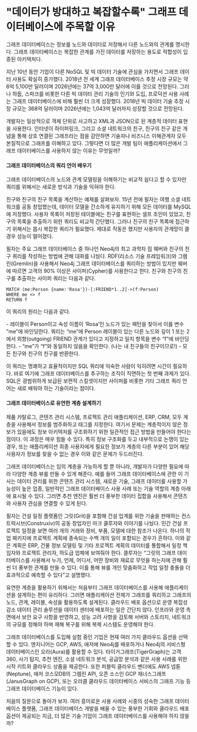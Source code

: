 # "데이터가 방대하고 복잡할수록" 그래프 데이터베이스에 주목할 이유

그래프 데이터베이스는 정보를 노드와 데이터로 저장해서 다른 노드와의 관계를 명시한다. 그래프 데이터베이스는 복잡한 관계를 가진 데이터를 저장하는 용도로 적합성이 입증된 아키텍처다.



지난 10년 동안 기업이 다른 NoSQL 및 빅 데이터 기술에 관심을 가지면서 그래프 데이터 사용도 확실히 증가했다. 2018년 전 세계 그래프 데이터베이스 추정 시장 규모는 약 6억 5,100만 달러이며 2026년에는 37억 3,000만 달러에 이를 것으로 전망된다. 그러나 하둡, 스파크를 비롯한 다른 빅 데이터 관리 기술의 인기와 도입, 프로덕션 사용 사례는 그래프 데이터베이스에 비해 훨씬 더 크게 성장했다. 2018년 빅 데이터 기술 추정 시장 규모는 368억 달러이며 2026년에는 1,043억 달러까지 성장할 것으로 전망된다.



개발자는 일상적으로 객체 단위로 사고하고 XML과 JSON으로 된 계층적 데이터 표현을 사용한다. 인터넷이 하이퍼링크, 그리고 소셜 네트워크의 친구, 친구의 친구 같은 개념을 통해 상호 연결된 그래프라는 점을 감안하면 기술자나 비즈니스 이해관계자 모두 본질적으로 그래프를 이해하고 있다. 그렇다면 더 많은 개발 팀이 애플리케이션에서 그래프 데이터베이스를 사용하지 않는 이유는 무엇일까?



#### 그래프 데이터베이스의 쿼리 언어 배우기

그래프 데이터베이스의 노드와 관계 모델링을 이해하기는 비교적 쉽다고 할 수 있지만 쿼리를 위해서는 새로운 방식과 기술을 익혀야 한다.

친구와 친구의 친구 목록을 계산하는 예제를 살펴보자. 15년 전에 필자는 여행 소셜 네트워크를 공동 창업했는데, 데이터 모델을 간소하게 유지하기 위해 모든 데이터를 MySQL에 저장했다. 사용자 목록이 저장된 테이블에는 친구를 표현하는 셀프 조인이 있었고, 친구의 목록을 추출하기 위한 쿼리도 비교적 간단했다. 그러나 친구의 친구 목록에 접근하기 위해서는 몹시 복잡한 쿼리가 필요했다. 제대로 작동은 했지만 사용자의 관계망이 클 경우 성능이 떨어졌다.

필자는 주요 그래프 데이터베이스 중 하나인 Neo4j의 최고 과학자 짐 웨버와 친구의 친구 쿼리를 작성하는 방법에 관해 대화를 나눴다. RDF(리소스 기술 프레임워크)와 그렘린(Gremlin)을 사용해서 Neo4j 그래프 데이터베이스를 쿼리하는 방법이 있지만 웨버에 따르면 고객의 90% 이상은 사이퍼(Cypher)를 사용한다고 한다. 친구와 친구의 친구를 추출하는 사이퍼 쿼리는 다음과 같다.

```cypher
MATCH (me:Person {name:'Rosa'})-[:FRIEND*1..2]->(f:Person)
WHERE me <> f
RETURN f
```

이 쿼리의 원리는 다음과 같다.

\-   레이블이 Person이고 속성 이름이 ‘Rosa’인 노드가 있는 패턴을 찾아서 이를 변수 “me”에 바인딩한다. 쿼리는 “me”에 Person 레이블이 있는 다른 노드와 깊이 1 또는 2에서 외향(outgoing) FRIEND 관계가 있다고 지정하고 일치 항목을 변수 “f”에 바인딩한다.
\-   “me”가 “f”와 동일하지 않음을 확인한다. (나는 내 친구들의 친구이므로!)
\-   모든 친구와 친구의 친구를 반환한다.
 
이 쿼리는 명쾌하고 효율적이지만 SQL 쿼리에 익숙한 사람이 익히려면 시간이 필요하다. 바로 여기에 그래프 데이터베이스를 추구하는 조직이 직면하는 첫 번째 과제가 있다. SQL은 광범위하게 보급된 보편적 스킬셋이지만 사이퍼를 비롯한 기타 그래프 쿼리 언어는 새로 배워야 하는 기술이라는 점이다.



#### 그래프 데이터베이스로 유연한 계층 설계하기

제품 카탈로그, 콘텐츠 관리 시스템, 프로젝트 관리 애플리케이션, ERP, CRM, 모두 계층을 사용해서 정보를 범주화하고 태그를 지정한다. 여기서 문제는 계층적이지 않은 정보가 있음에도 정보 아키텍처를 구조화하기 위한 일관적인 접근 방법을 만들어야 한다는 점이다. 이 과정은 매우 힘들 수 있다. 특히 정보 구조화를 두고 내부적으로 논쟁이 있는 경우, 또는 애플리케이션 최종 사용자에게 필요한 정보가 계층의 다른 부분이 있어 해당 사용자가 정보를 찾을 수 없는 경우 이와 같은 문제가 두드러진다.

그래프 데이터베이스는 임의 계층을 가능하게 할 뿐 아니라, 개발자가 다양한 필요에 따라 다양한 계층 뷰를 만들 수 있게 해준다. 예를 들어 그래프 데이터베이스에 관한 이 기사는 데이터 관리를 위한 콘텐츠 관리 시스템, 새로운 기술, 그래프 데이터를 사용할 가능성이 높은 업종, 일반적인 그래프 데이터베이스 사용 사례 또는 기술 역할의 계층 아래에 표시될 수 있다. 그러면 추천 엔진은 훨씬 더 풍부한 데이터 집합을 사용해서 콘텐츠와 사용자 관심을 연결할 수 있게 된다.

필자는 건설 일정 플랫폼인 그릿(Grit)을 포함해 건설 업계를 위한 기술을 판매하는 컨스트럭시브(Construxiv)의 공동 창업자인 마크 클루자와 이야기를 나눴다. 민간 건설 프로젝트 일정을 보면 여러 개의 거래와 장비, 부품, 모델에 대한 참조가 나온다. 하나의 작업 패키지에 프로젝트 계획에 종속되는 수백 개의 일이 포함되는 경우가 흔하다. 이와 같은 계획은 ERP, 건물 정보 모델링 및 기타 프로젝트 계획의 데이터를 통합해서 일정 책임자와 프로젝트 관리자, 하도급 업체에 보여줘야 한다. 클루자는 “그릿의 그래프 데이터베이스를 사용해서 누가, 언제, 어디서, 어떤 장비와 재료로 무엇을 하는지에 관해 훨씬 더 풍부한 관계를 만들 수 있다. 이를 통해 뷰를 개인 맞춤화하고 작업 일정 충돌을 더 효과적으로 예측할 수 있다”고 설명했다.

유연한 계층을 활용하기 위해서는 처음부터 그래프 데이터베이스를 사용해 애플리케이션을 설계하는 편이 유리하다. 그러면 애플리케이션 전체가 그래프를 쿼리하고 그래프의 노드, 관계, 레이블, 속성을 활용하도록 설계된다.
클라우드 배포 옵션으로 운영 복잡성 감소
데이터 관리 솔루션을 데이터 센터에 배포하는 일은 간단치 않다. 인프라와 운영 측면에서 보안 요구 사항을 반영하고, 성능 고려 사항을 검토해 서버와 스토리지, 네트워크의 규모를 정해야 하며 재해 복구를 위해 복제 시스템도 운영해야 한다.

그래프 데이터베이스를 도입해 실험 중인 기업은 현재 여러 가지 클라우드 옵션을 선택할 수 있다. 엔지니어는 GCP, AWS, 애저에 Neo4j를 배포하거나 Neo4j의 서비스형 데이터베이스인 오라(Aura)를 활용할 수 있다. 타이거그래프(TigerGraph)는 고객 360, 사기 탐지, 추천 엔진, 소셜 네트워크 분석, 공급망 분석과 같은 사용 사례를 위한 시작 키트와 클라우드 상품을 제공한다. 또한 퍼블릭 클라우드 벤더에도 AWS 넵튠(Neptune), 애저 코스모DB의 그렘린 API, 오픈 소스인 GCP 재너스그래프(JanusGraph on GCP), 또는 오라클 클라우드 데이터베이스 서비스의 그래프 기능 등 그래프 데이터베이스 기능이 있다.

처음의 질문으로 돌아가 보자. 여러 흥미로운 사용 사례와 시중의 성숙한 그래프 데이터베이스 플랫폼, 그래프 데이터베이스 개발을 배울 수 있는 풍부한 기회와 클라우드 배포 옵션이 제공되는 지금, 더 많은 기술 기업이 그래프 데이터베이스를 사용해야 하지 않을까?

